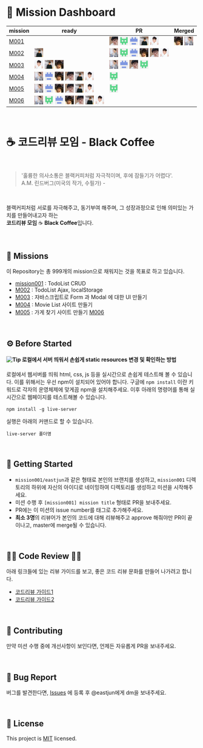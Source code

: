 # 🏴 Mission Dashboard


|mission|ready|PR|Merged|
|---|---|---|---|
|[M001](https://github.com/EastjunDev/frontend/issues/1)| | <a target="_blank" href="https://github.com/YongHoonJo" target="_blank"><img width="23px" src="https://raw.githubusercontent.com/EastjunDev/resources/master/BlackCoffee/thumnails/YongHoonJo.png"></a> <a target="_blank" href="https://github.com/ganeodolu" target="_blank"><img width="23px" src="https://raw.githubusercontent.com/EastjunDev/resources/master/BlackCoffee/thumnails/ganeodolu.png"></a> <a target="_blank" href="https://github.com/s280493" target="_blank"><img width="23px" src="https://raw.githubusercontent.com/EastjunDev/resources/master/BlackCoffee/thumnails/s280493.png"></a> <a target="_blank" href="https://github.com/amorfati0310" target="_blank"><img width="23px" src="https://raw.githubusercontent.com/EastjunDev/resources/master/BlackCoffee/thumnails/amorfati0310.jpg"></a> <a target="_blank" href="https://github.com/amorfati0310" target="_blank"><img width="23px" src="https://raw.githubusercontent.com/EastjunDev/resources/master/BlackCoffee/thumnails/HoseokNa.jpg"></a> | <a target="_blank" href="https://github.com/StellaKim1230" target="_blank"><img width="23px" src="https://raw.githubusercontent.com/EastjunDev/resources/master/BlackCoffee/thumnails/StellaKim1230.jpg"></a> <a target="_blank" href="https://github.com/EastjunDev" target="_blank"><img width="23px" src="https://raw.githubusercontent.com/EastjunDev/resources/master/BlackCoffee/thumnails/EastjunDev.png"></a> |
|[M002](https://github.com/EastjunDev/frontend/issues/7)| <a target="_blank" href="https://github.com/amorfati0310" target="_blank"><img width="23px" src="https://raw.githubusercontent.com/EastjunDev/resources/master/BlackCoffee/thumnails/amorfati0310.jpg"></a> | <a target="_blank" href="https://github.com/EastjunDev" target="_blank"><img width="23px" src="https://raw.githubusercontent.com/EastjunDev/resources/master/BlackCoffee/thumnails/EastjunDev.png"></a> <a target="_blank" href="https://github.com/ganeodolu" target="_blank"><img width="23px" src="https://raw.githubusercontent.com/EastjunDev/resources/master/BlackCoffee/thumnails/ganeodolu.png"></a> <a target="_blank" href="https://github.com/s280493" target="_blank"><img width="23px" src="https://raw.githubusercontent.com/EastjunDev/resources/master/BlackCoffee/thumnails/s280493.png"></a> <a target="_blank" href="https://github.com/StellaKim1230" target="_blank"><img width="23px" src="https://raw.githubusercontent.com/EastjunDev/resources/master/BlackCoffee/thumnails/StellaKim1230.jpg"></a> <a target="_blank" href="https://github.com/YongHoonJo" target="_blank"><img width="23px" src="https://raw.githubusercontent.com/EastjunDev/resources/master/BlackCoffee/thumnails/YongHoonJo.png"></a> <a target="_blank" href="https://github.com/amorfati0310" target="_blank"><img width="23px" src="https://raw.githubusercontent.com/EastjunDev/resources/master/BlackCoffee/thumnails/HoseokNa.jpg"></a> |  |
|[M003](https://github.com/EastjunDev/frontend/issues/8)| <a target="_blank" href="https://github.com/amorfati0310" target="_blank"><img width="23px" src="https://raw.githubusercontent.com/EastjunDev/resources/master/BlackCoffee/thumnails/HoseokNa.jpg"></a> <a target="_blank" href="https://github.com/amorfati0310" target="_blank"><img width="23px" src="https://raw.githubusercontent.com/EastjunDev/resources/master/BlackCoffee/thumnails/amorfati0310.jpg"></a> <a target="_blank" href="https://github.com/StellaKim1230" target="_blank"><img width="23px" src="https://raw.githubusercontent.com/EastjunDev/resources/master/BlackCoffee/thumnails/StellaKim1230.jpg"></a> | <a target="_blank" href="https://github.com/EastjunDev" target="_blank"><img width="23px" src="https://raw.githubusercontent.com/EastjunDev/resources/master/BlackCoffee/thumnails/EastjunDev.png"></a> <a target="_blank" href="https://github.com/s280493" target="_blank"><img width="23px" src="https://raw.githubusercontent.com/EastjunDev/resources/master/BlackCoffee/thumnails/s280493.png"></a> <a target="_blank" href="https://github.com/YongHoonJo" target="_blank"><img width="23px" src="https://raw.githubusercontent.com/EastjunDev/resources/master/BlackCoffee/thumnails/YongHoonJo.png"></a> <a target="_blank" href="https://github.com/ganeodolu" target="_blank"><img width="23px" src="https://raw.githubusercontent.com/EastjunDev/resources/master/BlackCoffee/thumnails/ganeodolu.png"></a> | |
|[M004](https://github.com/EastjunDev/frontend/issues/9)| <a target="_blank" href="https://github.com/EastjunDev" target="_blank"><img width="23px" src="https://raw.githubusercontent.com/EastjunDev/resources/master/BlackCoffee/thumnails/EastjunDev.png"></a> <a target="_blank" href="https://github.com/s280493" target="_blank"><img width="23px" src="https://raw.githubusercontent.com/EastjunDev/resources/master/BlackCoffee/thumnails/s280493.png"></a> <a target="_blank" href="https://github.com/StellaKim1230" target="_blank"><img width="23px" src="https://raw.githubusercontent.com/EastjunDev/resources/master/BlackCoffee/thumnails/StellaKim1230.jpg"></a> <a target="_blank" href="https://github.com/YongHoonJo" target="_blank"><img width="23px" src="https://raw.githubusercontent.com/EastjunDev/resources/master/BlackCoffee/thumnails/YongHoonJo.png"></a> <a target="_blank" href="https://github.com/amorfati0310" target="_blank"><img width="23px" src="https://raw.githubusercontent.com/EastjunDev/resources/master/BlackCoffee/thumnails/amorfati0310.jpg"></a> <a target="_blank" href="https://github.com/amorfati0310" target="_blank"><img width="23px" src="https://raw.githubusercontent.com/EastjunDev/resources/master/BlackCoffee/thumnails/HoseokNa.jpg"></a> | <a target="_blank" href="https://github.com/ganeodolu" target="_blank"><img width="23px" src="https://raw.githubusercontent.com/EastjunDev/resources/master/BlackCoffee/thumnails/ganeodolu.png"></a> | |
|[M005](https://github.com/EastjunDev/frontend/issues/10)| <a target="_blank" href="https://github.com/EastjunDev" target="_blank"><img width="23px" src="https://raw.githubusercontent.com/EastjunDev/resources/master/BlackCoffee/thumnails/EastjunDev.png"></a> <a target="_blank" href="https://github.com/s280493" target="_blank"><img width="23px" src="https://raw.githubusercontent.com/EastjunDev/resources/master/BlackCoffee/thumnails/s280493.png"></a> <a target="_blank" href="https://github.com/StellaKim1230" target="_blank"><img width="23px" src="https://raw.githubusercontent.com/EastjunDev/resources/master/BlackCoffee/thumnails/StellaKim1230.jpg"></a> <a target="_blank" href="https://github.com/YongHoonJo" target="_blank"><img width="23px" src="https://raw.githubusercontent.com/EastjunDev/resources/master/BlackCoffee/thumnails/YongHoonJo.png"></a> <a target="_blank" href="https://github.com/amorfati0310" target="_blank"><img width="23px" src="https://raw.githubusercontent.com/EastjunDev/resources/master/BlackCoffee/thumnails/amorfati0310.jpg"></a> <a target="_blank" href="https://github.com/amorfati0310" target="_blank"><img width="23px" src="https://raw.githubusercontent.com/EastjunDev/resources/master/BlackCoffee/thumnails/HoseokNa.jpg"></a> |<a target="_blank" href="https://github.com/ganeodolu" target="_blank"><img width="23px" src="https://raw.githubusercontent.com/EastjunDev/resources/master/BlackCoffee/thumnails/ganeodolu.png"></a>|
|[M006](https://github.com/EastjunDev/frontend/issues/11)|<a target="_blank" href="https://github.com/EastjunDev" target="_blank"><img width="23px" src="https://raw.githubusercontent.com/EastjunDev/resources/master/BlackCoffee/thumnails/EastjunDev.png"></a> <a target="_blank" href="https://github.com/ganeodolu" target="_blank"><img width="23px" src="https://raw.githubusercontent.com/EastjunDev/resources/master/BlackCoffee/thumnails/ganeodolu.png"></a> <a target="_blank" href="https://github.com/s280493" target="_blank"><img width="23px" src="https://raw.githubusercontent.com/EastjunDev/resources/master/BlackCoffee/thumnails/s280493.png"></a> <a target="_blank" href="https://github.com/StellaKim1230" target="_blank"><img width="23px" src="https://raw.githubusercontent.com/EastjunDev/resources/master/BlackCoffee/thumnails/StellaKim1230.jpg"></a> <a target="_blank" href="https://github.com/YongHoonJo" target="_blank"><img width="23px" src="https://raw.githubusercontent.com/EastjunDev/resources/master/BlackCoffee/thumnails/YongHoonJo.png"></a> <a target="_blank" href="https://github.com/amorfati0310" target="_blank"><img width="23px" src="https://raw.githubusercontent.com/EastjunDev/resources/master/BlackCoffee/thumnails/amorfati0310.jpg"></a> <a target="_blank" href="https://github.com/amorfati0310" target="_blank"><img width="23px" src="https://raw.githubusercontent.com/EastjunDev/resources/master/BlackCoffee/thumnails/HoseokNa.jpg"></a>||



<br>


# ☕️ 코드리뷰 모임 - Black Coffee
<br>

> '훌륭한 의사소통은 블랙커피처럼 자극적이며, 후에 잠들기가 어렵다'. <br> A.M. 린드버그(미국의 작가, 수필가) -

<br>

블랙커피처럼 서로를 자극해주고, 동기부여 해주며, 그 성장과정으로 인해 의미있는 가치를 만들어내고자 하는   
**코드리뷰 모임** ☕️ **Black Coffee**입니다.

<br>

## 🏴 Missions

이 Repository는 총 999개의 mission으로 채워지는 것을 목표로 하고 있습니다.  

- [mission001](https://github.com/EastjunDev/frontend/issues/1) : TodoList CRUD
- [M002](https://github.com/EastjunDev/frontend/issues/7) : TodoList Ajax, localStorage
- [M003](https://github.com/EastjunDev/frontend/issues/8) : 자바스크립트로 Form 과 Modal 에 대한 UI 만들기
- [M004](https://github.com/EastjunDev/frontend/issues/9) : Movie List 사이트 만들기
- [M005](https://github.com/EastjunDev/frontend/issues/10) : 가게 찾기 사이트 만들기
[M006](https://github.com/EastjunDev/frontend/issues/11)
<br>

## ⚙️ Before Started

#### <img alt="Tip" src="https://img.shields.io/static/v1.svg?label=&message=Tip&style=flat-square&color=673ab8"> 로컬에서 서버 띄워서 손쉽게 static resources 변경 및 확인하는 방법

로컬에서 웹서버를 띄워 html, css, js 등을 실시간으로 손쉽게 테스트해 볼 수 있습니다. 이를 위해서는 우선 npm이 설치되어 있어야 합니다. 구글에 `npm install` 이란 키워드로 각자의 운영체제에 맞게끔 npm을 설치해주세요. 이후 아래의 명령어를 통해 실시간으로 웹페이지를 테스트해볼 수 있습니다.

```
npm install -g live-server
```

실행은 아래의 커맨드로 할 수 있습니다.

```
live-server 폴더명
```

<br>

## 🚀 Getting Started

- ```mission001/eastjun```과 같은 형태로 본인의 브랜치를 생성하고, ```mission001``` 디렉토리의 하위에 자신의 아이디로 네이밍하여 디렉토리를 생성하고 미션을 시작해주세요.
- 미션 수행 후 ```[mission001] mission title``` 형태로 PR을 보내주세요.
- PR에는 이 미션의 issue number를 태그로 추가해주세요.
- **최소 3명**의 리뷰어가 본인의 코드에 대해 리뷰해주고 approve 해줘야만 PR이 끝이나고, master에 merge될 수 있습니다.

<br>

## 👨‍💻 Code Review 👩‍💻
아래 링크들에 있는 리뷰 가이드를 보고, 좋은 코드 리뷰 문화를 만들어 나가려고 합니다.  
- [코드리뷰 가이드1](https://edykim.com/ko/post/code-review-guide/)
- [코드리뷰 가이드2](https://wiki.lucashan.space/code-review/01.intro.html#_1-code%EB%A5%BC-%EB%A6%AC%EB%B7%B0%ED%95%98%EB%8A%94-%EC%82%AC%EB%9E%8C%EB%93%A4%EC%9D%80-%EC%96%B4%EB%96%A4%EA%B2%83%EC%9D%84-%EC%A4%91%EC%A0%90%EC%A0%81%EC%9C%BC%EB%A1%9C-%EC%82%B4%ED%8E%B4%EC%95%BC%ED%95%98%EB%8A%94%EA%B0%80)

<br>

## 👏 Contributing
만약 미션 수행 중에 개선사항이 보인다면, 언제든 자유롭게 PR을 보내주세요. 

<br>

## 🐞 Bug Report

버그를 발견한다면, [Issues](https://github.com/EastjunDev/frontend/issues) 에 등록 후 @eastjun에게 dm을 보내주세요.

<br>

## 📝 License

This project is [MIT](https://github.com/EastjunDev/frontend/blob/master/LICENSE) licensed.
